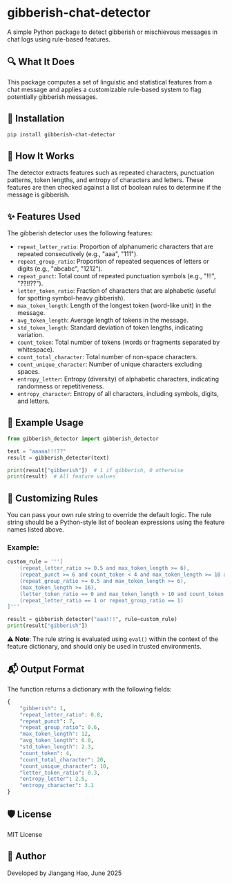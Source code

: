 
# gibberish-chat-detector

A simple Python package to detect gibberish or mischievous messages in chat logs using rule-based features.

## 🔍 What It Does

This package computes a set of linguistic and statistical features from a chat message and applies a customizable rule-based system to flag potentially gibberish messages.

## 🚀 Installation

```bash
pip install gibberish-chat-detector
```

## 🧠 How It Works

The detector extracts features such as repeated characters, punctuation patterns, token lengths, and entropy of characters and letters. These features are then checked against a list of boolean rules to determine if the message is gibberish.

## ✨ Features Used

The gibberish detector uses the following features:

- `repeat_letter_ratio`: Proportion of alphanumeric characters that are repeated consecutively (e.g., "aaa", "111").
- `repeat_group_ratio`: Proportion of repeated sequences of letters or digits (e.g., "abcabc", "1212").
- `repeat_punct`: Total count of repeated punctuation symbols (e.g., "!!!", "??!!??").
- `letter_token_ratio`: Fraction of characters that are alphabetic (useful for spotting symbol-heavy gibberish).
- `max_token_length`: Length of the longest token (word-like unit) in the message.
- `avg_token_length`: Average length of tokens in the message.
- `std_token_length`: Standard deviation of token lengths, indicating variation.
- `count_token`: Total number of tokens (words or fragments separated by whitespace).
- `count_total_character`: Total number of non-space characters.
- `count_unique_character`: Number of unique characters excluding spaces.
- `entropy_letter`: Entropy (diversity) of alphabetic characters, indicating randomness or repetitiveness.
- `entropy_character`: Entropy of all characters, including symbols, digits, and letters.

## 🧪 Example Usage

```python
from gibberish_detector import gibberish_detector

text = "aaaaa!!!??"
result = gibberish_detector(text)

print(result["gibberish"])  # 1 if gibberish, 0 otherwise
print(result)  # All feature values
```

## 🔧 Customizing Rules

You can pass your own rule string to override the default logic. The rule string should be a Python-style list of boolean expressions using the feature names listed above.

### Example:

```python
custom_rule = '''[
    (repeat_letter_ratio >= 0.5 and max_token_length >= 6),
    (repeat_punct >= 6 and count_token < 4 and max_token_length >= 10 and letter_token_ratio <= 0.1),
    (repeat_group_ratio >= 0.5 and max_token_length >= 6),
    (max_token_length >= 16),
    (letter_token_ratio == 0 and max_token_length > 10 and count_token != 1),
    (repeat_letter_ratio == 1 or repeat_group_ratio == 1)
]'''

result = gibberish_detector("aaa!!!", rule=custom_rule)
print(result["gibberish"])
```

⚠️ **Note**: The rule string is evaluated using `eval()` within the context of the feature dictionary, and should only be used in trusted environments.

## 📬 Output Format

The function returns a dictionary with the following fields:

```python
{
    "gibberish": 1,
    "repeat_letter_ratio": 0.8,
    "repeat_punct": 7,
    "repeat_group_ratio": 0.6,
    "max_token_length": 12,
    "avg_token_length": 6.0,
    "std_token_length": 2.3,
    "count_token": 4,
    "count_total_character": 20,
    "count_unique_character": 10,
    "letter_token_ratio": 0.3,
    "entropy_letter": 2.5,
    "entropy_character": 3.1
}
```

## 🛡️ License

MIT License

## 👤 Author

Developed by Jiangang Hao, June 2025
